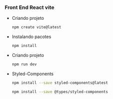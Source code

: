 ### Front End React vite
* Criando projeto
    ```sh
    npm create vite@latest
    ```
* Instalando pacotes
    ```sh
    npm install
    ```
* Criando projeto
    ```sh
    npm run dev
    ```
* Styled-Components
    ```sh
    npm install --save styled-components@latest
    ```
    ```sh
    npm install --save @types/styled-components
    ```

    